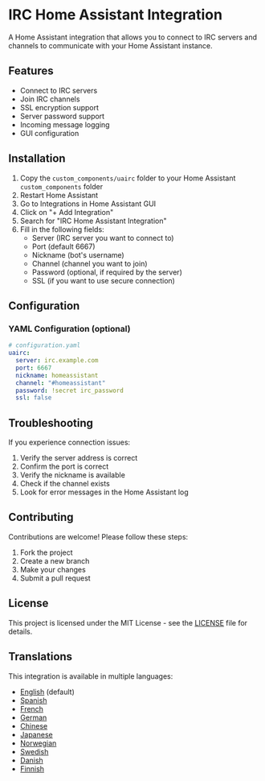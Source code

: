 # IRC Home Assistant Integration

A Home Assistant integration that allows you to connect to IRC servers and channels to communicate with your Home Assistant instance.

## Features

- Connect to IRC servers
- Join IRC channels
- SSL encryption support
- Server password support
- Incoming message logging
- GUI configuration

## Installation

1. Copy the `custom_components/uairc` folder to your Home Assistant `custom_components` folder
2. Restart Home Assistant
3. Go to Integrations in Home Assistant GUI
4. Click on "+ Add Integration"
5. Search for "IRC Home Assistant Integration"
6. Fill in the following fields:
   - Server (IRC server you want to connect to)
   - Port (default 6667)
   - Nickname (bot's username)
   - Channel (channel you want to join)
   - Password (optional, if required by the server)
   - SSL (if you want to use secure connection)

## Configuration

### YAML Configuration (optional)

```yaml
# configuration.yaml
uairc:
  server: irc.example.com
  port: 6667
  nickname: homeassistant
  channel: "#homeassistant"
  password: !secret irc_password
  ssl: false
```

## Troubleshooting

If you experience connection issues:

1. Verify the server address is correct
2. Confirm the port is correct
3. Verify the nickname is available
4. Check if the channel exists
5. Look for error messages in the Home Assistant log

## Contributing

Contributions are welcome! Please follow these steps:

1. Fork the project
2. Create a new branch
3. Make your changes
4. Submit a pull request

## License

This project is licensed under the MIT License - see the [LICENSE](LICENSE) file for details.

## Translations

This integration is available in multiple languages:

- [English](README.md) (default)
- [Spanish](README.es.md)
- [French](README.fr.md)
- [German](README.de.md)
- [Chinese](README.zh.md)
- [Japanese](README.ja.md)
- [Norwegian](README.no.md)
- [Swedish](README.sv.md)
- [Danish](README.da.md)
- [Finnish](README.fi.md) 